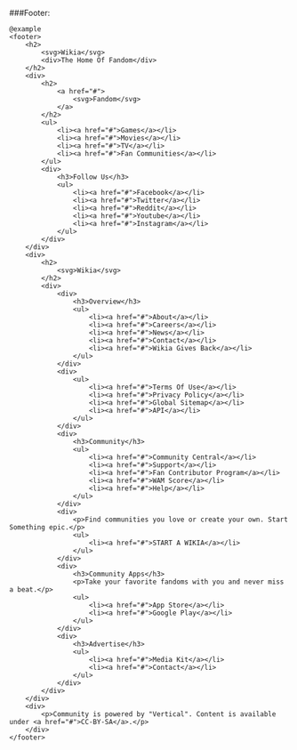 ###Footer:

	@example
	<footer>
		<h2>
			<svg>Wikia</svg>
			<div>The Home Of Fandom</div>
		</h2>
		<div>
			<h2>
				<a href="#">
					<svg>Fandom</svg>
				</a>
			</h2>
			<ul>
				<li><a href="#">Games</a></li>
				<li><a href="#">Movies</a></li>
				<li><a href="#">TV</a></li>
				<li><a href="#">Fan Communities</a></li>
			</ul>
			<div>
				<h3>Follow Us</h3>
				<ul>
					<li><a href="#">Facebook</a></li>
					<li><a href="#">Twitter</a></li>
					<li><a href="#">Reddit</a></li>
					<li><a href="#">Youtube</a></li>
					<li><a href="#">Instagram</a></li>
				</ul>
			</div>
		</div>
		<div>
			<h2>
				<svg>Wikia</svg>
			</h2>
			<div>
				<div>
					<h3>Overview</h3>
					<ul>
						<li><a href="#">About</a></li>
						<li><a href="#">Careers</a></li>
						<li><a href="#">News</a></li>
						<li><a href="#">Contact</a></li>
						<li><a href="#">Wikia Gives Back</a></li>
					</ul>
				</div>
				<div>
					<ul>
						<li><a href="#">Terms Of Use</a></li>
						<li><a href="#">Privacy Policy</a></li>
						<li><a href="#">Global Sitemap</a></li>
						<li><a href="#">API</a></li>
					</ul>
				</div>
				<div>
					<h3>Community</h3>
					<ul>
						<li><a href="#">Community Central</a></li>
						<li><a href="#">Support</a></li>
						<li><a href="#">Fan Contributor Program</a></li>
						<li><a href="#">WAM Score</a></li>
						<li><a href="#">Help</a></li>
					</ul>
				</div>
				<div>
					<p>Find communities you love or create your own. Start Something epic.</p>
					<ul>
						<li><a href="#">START A WIKIA</a></li>
					</ul>
				</div>
				<div>
					<h3>Community Apps</h3>
					<p>Take your favorite fandoms with you and never miss a beat.</p>
					<ul>
						<li><a href="#">App Store</a></li>
						<li><a href="#">Google Play</a></li>
					</ul>
				</div>
				<div>
					<h3>Advertise</h3>
					<ul>
						<li><a href="#">Media Kit</a></li>
						<li><a href="#">Contact</a></li>
					</ul>
				</div>
			</div>
		</div>
		<div>
			<p>Community is powered by "Vertical". Content is available under <a href="#">CC-BY-SA</a>.</p>
		</div>
	</footer>

